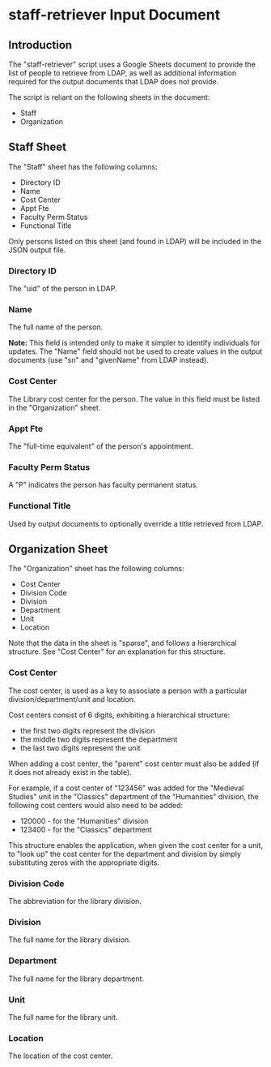 # staff-retriever Input Document

## Introduction

The "staff-retriever" script uses a Google Sheets document to provide the list
of people to retrieve from LDAP, as well as additional information required
for the output documents that LDAP does not provide.

The script is reliant on the following sheets in the document:

* Staff
* Organization

## Staff Sheet

The "Staff" sheet has the following columns:

* Directory ID
* Name
* Cost Center
* Appt Fte
* Faculty Perm Status
* Functional Title

Only persons listed on this sheet (and found in LDAP) will be included in
the JSON output file.

### Directory ID

The "uid" of the person in LDAP.

### Name

The full name of the person.

**Note:** This field is intended only to make it simpler to identify individuals
for updates. The "Name" field should not be used to create values in the
output documents (use "sn" and "givenName" from LDAP instead).

### Cost Center

The Library cost center for the person. The value in this field must be listed
in the "Organization" sheet.

### Appt Fte

The "full-time equivalent" of the person's appointment.

### Faculty Perm Status

A "P" indicates the person has faculty permanent status.

### Functional Title

Used by output documents to optionally override a title retrieved from LDAP.

## Organization Sheet

The "Organization" sheet has the following columns:

* Cost Center
* Division Code
* Division
* Department
* Unit
* Location

Note that the data in the sheet is "sparse", and follows a hierarchical
structure. See "Cost Center" for an explanation for this structure.

### Cost Center

The cost center, is used as a key to associate a person with a particular
division/department/unit and location.

Cost centers consist of 6 digits, exhibiting a hierarchical structure:

* the first two digits represent the division
* the middle two digits represent the department
* the last two digits represent the unit

When adding a cost center, the "parent" cost center must also be added (if it
does not already exist in the table).

For example, if a cost center of "123456" was added for the "Medieval Studies"
unit in the "Classics" department of the "Humanities" division, the following
cost centers would also need to be added:

* 120000 - for the "Humanities" division
* 123400 - for the "Classics" department

This structure enables the application, when given the cost center for a unit,
to "look up" the cost center for the department and division by simply
substituting zeros with the appropriate digits.

### Division Code

The abbreviation for the library division.

### Division

The full name for the library division.

### Department

The full name for the library department.

### Unit

The full name for the library unit.

### Location

The location of the cost center.
